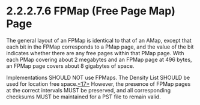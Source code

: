 <html dir="LTR" xmlns:mshelp="http://msdn.microsoft.com/mshelp" xmlns:ddue="http://ddue.schemas.microsoft.com/authoring/2003/5" xmlns:xlink="http://www.w3.org/1999/xlink" xmlns:tool="http://www.microsoft.com/tooltip">
    <head>
        <meta http-equiv="Content-Type" content="text/html; CHARSET=utf-8"></meta>
        <meta name="save" content="history"></meta>
        <title>2.2.2.7.6 FPMap (Free Page Map) Page</title>
        <xml>
            <mshelp:toctitle title="2.2.2.7.6 FPMap (Free Page Map) Page"></mshelp:toctitle>
            <mshelp:rltitle title="[MS-PST]: FPMap (Free Page Map) Page"></mshelp:rltitle>
            <mshelp:keyword index="A" term="dd913b8e-5113-4b83-a5ea-351a08b4237b"></mshelp:keyword>
            <mshelp:attr name="DCSext.ContentType" value="open specification"></mshelp:attr>
            <mshelp:attr name="AssetID" value="dd913b8e-5113-4b83-a5ea-351a08b4237b"></mshelp:attr>
            <mshelp:attr name="TopicType" value="kbRef"></mshelp:attr>
            <mshelp:attr name="DCSext.Title" value="[MS-PST]: FPMap (Free Page Map) Page" />
        </xml>
    </head>
    <body>
        <div id="header">
            <h1 class="heading">2.2.2.7.6 FPMap (Free Page Map) Page</h1>
        </div>
        <div id="mainSection">
            <div id="mainBody">
                <div id="allHistory" class="saveHistory"></div>
                <div id="sectionSection0" class="section" name="collapseableSection">
                    

<p>The general layout of an FPMap is identical to that of an
AMap, except that each bit in the FPMap corresponds to a PMap page, and the
value of the bit indicates whether there are any free pages within that PMap
page. With each PMap covering about 2 megabytes and an FPMap page at 496 bytes,
an FPMap page covers about 8 gigabytes of space.</p>

<p>Implementations SHOULD NOT use FPMaps. The Density List
SHOULD be used for location free space.<a id="Appendix_A_Target_17"></a><a href="f040f8b2-f023-4ed9-94fd-de487da83ed5.htm#Appendix_A_17" aria-label="Product behavior note 17">&lt;17&gt;</a> However,
the presence of FPMap pages at the correct intervals MUST be preserved, and all
corresponding checksums MUST be maintained for a PST file to remain valid.</p>
                </div>
            </div>
        </div>
    </body>
</html>